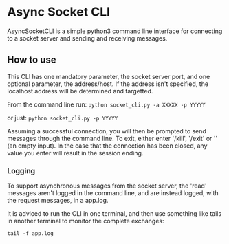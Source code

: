 # Async Socket CLI

AsyncSocketCLI is a simple python3 command line interface for connecting to a socket server and sending and receiving messages.

## How to use

This CLI has one mandatory parameter, the socket server port, and one optional parameter, the address/host.
If the address isn't specified, the localhost address will be determined and targetted.

From the command line run:
`python socket_cli.py -a XXXXX -p YYYYY`

or just:
`python socket_cli.py -p YYYYY`

Assuming a successful connection, you will then be prompted to send messages through the command line.
To exit, either enter '/kill', '/exit' or '' (an empty input).
In the case that the connection has been closed, any value you enter will result in the session ending.

### Logging
To support asynchronous messages from the socket server, the 'read' messages aren't logged in the command line, and are instead logged, with the request messages, in a app.log.

It is adviced to run the CLI in one terminal, and then use something like tails in another terminal to monitor the complete exchanges:

`tail -f app.log`

